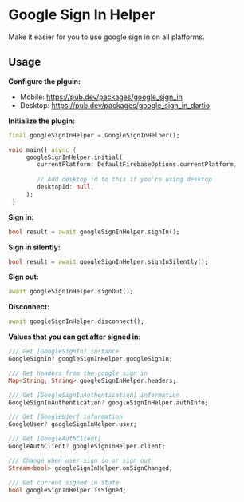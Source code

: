 # Google Sign In Helper

Make it easier for you to use google sign in on all platforms.

## Usage

**Configure the plguin:**

- Mobile: https://pub.dev/packages/google_sign_in
- Desktop: https://pub.dev/packages/google_sign_in_dartio

**Initialize the plugin:**

``` dart
final googleSignInHelper = GoogleSignInHelper();

void main() async {
     googleSignInHelper.initial(
        currentPlatform: DefaultFirebaseOptions.currentPlatform,
        
        // Add desktop id to this if you're using desktop
        desktopId: null,
     );
 }
```

**Sign in:**

``` dart
bool result = await googleSignInHelper.signIn();
```

**Sign in silently:**

``` dart
bool result = await googleSignInHelper.signInSilently();
```

**Sign out:**

``` dart
await googleSignInHelper.signOut();
```

**Disconnect:**

``` dart
await googleSignInHelper.disconnect();
```

**Values that you can get after signed in:**

``` dart
/// Get [GoogleSignIn] instance
GoogleSignIn? googleSignInHelper.googleSignIn;

/// Get headers from the google sign in
Map<String, String> googleSignInHelper.headers;

/// Get [GoogleSignInAuthentication] information
GoogleSignInAuthentication? googleSignInHelper.authInfo;

/// Get [GoogleUser] information
GoogleUser? googleSignInHelper.user;

/// Get [GoogleAuthClient]
GoogleAuthClient? googleSignInHelper.client;

/// Change when user sign in or sign out
Stream<bool> googleSignInHelper.onSignChanged;

/// Get current signed in state
bool googleSignInHelper.isSigned;
```
